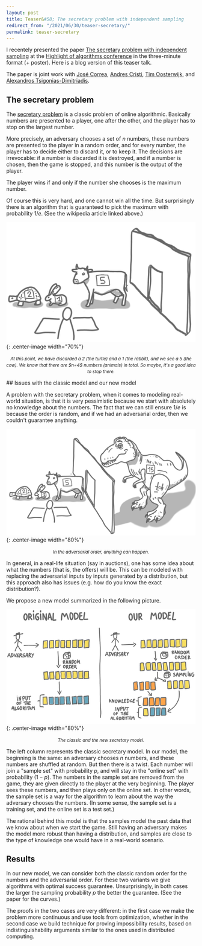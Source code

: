 ```yaml
---
layout: post
title: Teaser&#58; The secretary problem with independent sampling
redirect_from: "/2021/06/30/teaser-secretary/"
permalink: teaser-secretary
---
```


I recentely presented the paper 
[The secretary problem with independent sampling](https://perso.liris.cnrs.fr/lfeuilloley/publications/secretary.html)
at the [Highlight of algorithms conference](https://www.highlightsofalgorithms.org/) 
in the three-minute format (+ poster). Here is a blog version of this 
teaser talk. 

The paper is joint work with 
[José Correa](https://www.dii.uchile.cl/~jcorrea/), 
[Andres Cristi](https://sites.google.com/view/andres-cristi),
[Tim Oosterwijk](https://sites.google.com/view/timoosterwijk/),
and [Alexandros Tsigonias-Dimitriadis](https://www.gs.tum.de/en/adone/participating-researchers/tsigonias-dimitriadis-alexandros/).

## The secretary problem

The [secretary problem](https://en.wikipedia.org/wiki/Secretary_problem) 
is a classic problem of online algorithmic. Basically numbers are presented 
to a player, one after the other, and the player has to stop on the largest 
number. 

More precisely, an adversary chooses a set of $n$ numbers, 
these numbers are presented to the player in a random order, and for every 
number, the player has to decide either to discard it, or to keep it. 
The decisions are irrevocable: if a number is discarded it is destroyed, 
and if a number is chosen, then the game is stopped, and this number is the 
output of the player. 

The player wins if and only if the number she chooses is the maximum number. 

Of course this is very hard, and one cannot win all the time. 
But surprisingly there is an algorithm that is guaranteed to pick the 
maximum with probability $1/e$. (See the wikipedia article linked above.) 

![](../assets/secretary-animals.png){: .center-image width="70%"}
<p align="center"><small><i>
At this point, we have discarded a 2 (the turtle) and a 1 (the rabbit), and 
we see a 5 (the cow). We know that there are $n=4$ numbers (animals) in 
total. So maybe, it's a good idea to stop there. 
</i></small></p>

## Issues with the classic model and our new model

A problem with the secretary problem, when it comes to modeling real-world
situation, is that it is very pessimistic because we start with absolutely no 
knowledge about the numbers. The fact that we can still ensure $1/e$ is 
because the order is random, and if we had an adversarial order, then we 
couldn't guarantee anything. 

![](../assets/secretary-animals-2.png){: .center-image width="80%"}
<p align="center"><small><i>
In the adversarial order, anything can happen.
</i></small></p>

In general, in a real-life situation (say in auctions), one has some idea 
about what the numbers (that is, the offers) will be. This can be modeled 
with replacing the adversarial inputs by inputs generated by a distribution,
but this approach also has issues (e.g. how do you know the exact
distribution?). 

We propose a new model summarized in the following picture.

![](../assets/secretary-models.png){: .center-image width="80%"}
<p align="center"><small><i>
The classic and the new secretary model.
</i></small></p>

The left column represents the classic secretary model. In our model, the 
beginning is the same: an adversary chooses $n$ numbers, and these numbers 
are shuffled at random. But then there is a twist. Each number will join
a "sample set" with probability $p$, and will stay in the "online set" with 
probability $(1-p)$. The numbers in the sample set are removed from the 
game, they are given directly to the player at the very beginning. 
The player sees these numbers, and then plays only on the online set. 
In other words, the sample set is a way for the algorithm to learn about 
the way the adversary chooses the numbers. 
(In some sense, the sample set is a training set, and the online set is a 
test set.)

The rational behind this model is that the samples model the past data 
that we know about when we start the game. Still having an adversary
makes the model more robust than having a distribution, and samples are 
close to the type of knowledge one would have in a real-world scenario.

## Results

In our new model, we can consider both the classic random order for the 
numbers and the adversarial order. For these two variants we give algorithms
with optimal success guarantee. Unsurprisingly, in both cases the larger 
the sampling probability $p$ the better the guarantee. (See the paper for 
the curves.)

The proofs in the two cases are very different: in the first
case we make the problem more continuous and use tools from optimization, 
whether in the second case we build technique for proving impossibility 
results, based on indistinguishability arguments similar to the ones used 
in distributed computing. 

